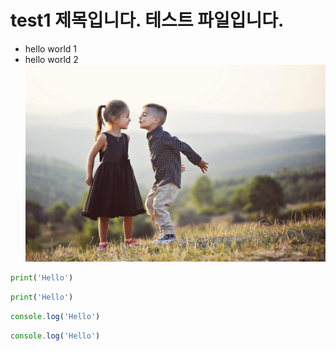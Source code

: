 # test1 제목입니다. 테스트 파일입니다.

* hello world 1
* hello world 2
![그림이미지](img/b.jpg)

```python
print('Hello')
```

```py
print('Hello')
```

```javascript
console.log('Hello')
```

```js
console.log('Hello')
```